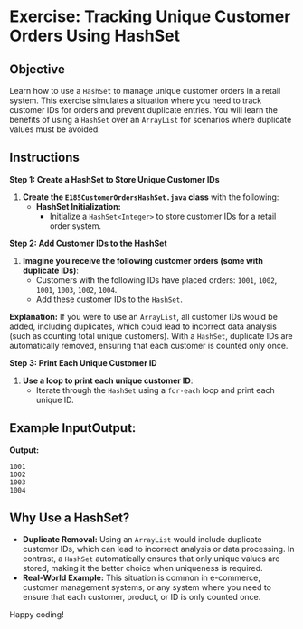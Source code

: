 # Exercise: Tracking Unique Customer Orders Using HashSet

## Objective
Learn how to use a `HashSet` to manage unique customer orders in a retail system. This exercise simulates a situation where you need to track customer IDs for orders and prevent duplicate entries. You will learn the benefits of using a `HashSet` over an `ArrayList` for scenarios where duplicate values must be avoided.

## Instructions

**Step 1: Create a HashSet to Store Unique Customer IDs**

1. **Create the `E185CustomerOrdersHashSet.java` class** with the following:
    - **HashSet Initialization:**
        - Initialize a `HashSet<Integer>` to store customer IDs for a retail order system.

**Step 2: Add Customer IDs to the HashSet**

1. **Imagine you receive the following customer orders (some with duplicate IDs)**:
    - Customers with the following IDs have placed orders: `1001`, `1002`, `1001`, `1003`, `1002`, `1004`.
    - Add these customer IDs to the `HashSet`.

**Explanation:** If you were to use an `ArrayList`, all customer IDs would be added, including duplicates, which could lead to incorrect data analysis (such as counting total unique customers). With a `HashSet`, duplicate IDs are automatically removed, ensuring that each customer is counted only once.

**Step 3: Print Each Unique Customer ID**

1. **Use a loop to print each unique customer ID**:
    - Iterate through the `HashSet` using a `for-each` loop and print each unique ID.

## Example InputOutput:

**Output:**

```plaintext
1001
1002
1003
1004
```

## Why Use a HashSet?

- **Duplicate Removal:** Using an `ArrayList` would include duplicate customer IDs, which can lead to incorrect analysis or data processing. In contrast, a `HashSet` automatically ensures that only unique values are stored, making it the better choice when uniqueness is required.
- **Real-World Example:** This situation is common in e-commerce, customer management systems, or any system where you need to ensure that each customer, product, or ID is only counted once.

Happy coding!